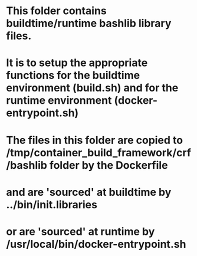 # This folder contains buildtime/runtime bashlib library files.
# It is to setup the appropriate functions for the buildtime environment (build.sh) and for the runtime environment (docker-entrypoint.sh)
#
#  The files in this folder are copied to /tmp/container_build_framework/crf/bashlib folder by the Dockerfile
#  and are 'sourced' at buildtime by ../bin/init.libraries 
#  or are 'sourced' at runtime by /usr/local/bin/docker-entrypoint.sh
